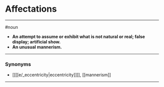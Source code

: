 # Affectations
---
#noun
- **An attempt to assume or exhibit what is not natural or real; false display; artificial show.**
- **An unusual mannerism.**
---
### Synonyms
- [[[[e/_eccentricity|eccentricity]]]], [[mannerism]]
---

